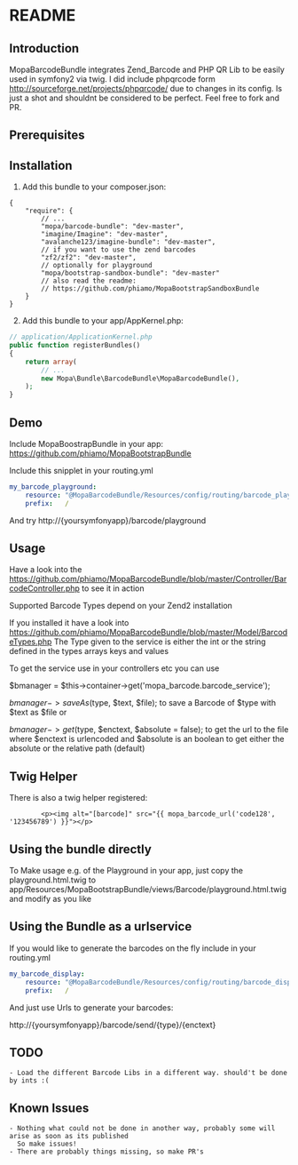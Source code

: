 # README

## Introduction

MopaBarcodeBundle integrates Zend_Barcode and PHP QR Lib to be easily used in symfony2 via twig.
I did include phpqrcode form  http://sourceforge.net/projects/phpqrcode/ due to changes in its config.
Is just a shot and shouldnt be considered to be perfect. Feel free to fork and PR.

## Prerequisites

## Installation

1. Add this bundle to your composer.json:
```
{
    "require": {
        // ...
        "mopa/barcode-bundle": "dev-master",
        "imagine/Imagine": "dev-master",
        "avalanche123/imagine-bundle": "dev-master",
        // if you want to use the zend barcodes
        "zf2/zf2": "dev-master",
        // optionally for playground
        "mopa/bootstrap-sandbox-bundle": "dev-master"
        // also read the readme:
        // https://github.com/phiamo/MopaBootstrapSandboxBundle
    }
}
```

2. Add this bundle to your app/AppKernel.php:

``` php
// application/ApplicationKernel.php
public function registerBundles()
{
    return array(
        // ...
        new Mopa\Bundle\BarcodeBundle\MopaBarcodeBundle(),
    );
}
```

## Demo

Include MopaBoostrapBundle in your app: https://github.com/phiamo/MopaBootstrapBundle

Include this snipplet in your routing.yml

``` yaml
my_barcode_playground:
    resource: "@MopaBarcodeBundle/Resources/config/routing/barcode_playground.yml"
    prefix:   /
```

And try http://{yoursymfonyapp}/barcode/playground

## Usage

Have a look into the https://github.com/phiamo/MopaBarcodeBundle/blob/master/Controller/BarcodeController.php
to see it in action

Supported Barcode Types depend on your Zend2 installation

If you installed it have a look into
https://github.com/phiamo/MopaBarcodeBundle/blob/master/Model/BarcodeTypes.php
The Type given to the service is either the int or the string defined in the types arrays keys and values

To get the service use in your controllers etc you can use 

$bmanager = $this->container->get('mopa_barcode.barcode_service');

$bmanager->saveAs($type, $text, $file);
to save a Barcode of $type with $text as $file or

$bmanager->get($type, $enctext, $absolute = false);
to get the url to the file
where $enctext is urlencoded and $absolute is an boolean to get either the absolute or the relative path (default)

## Twig Helper 

There is also a twig helper registered:

``` jinja
        <p><img alt="[barcode]" src="{{ mopa_barcode_url('code128', '123456789') }}"></p>
```

## Using the bundle directly

To Make usage e.g. of the Playground in your app, just copy the playground.html.twig to
app/Resources/MopaBootstrapBundle/views/Barcode/playground.html.twig 
and modify as you like

## Using the Bundle as a urlservice

If you would like to generate the barcodes on the fly include
in your routing.yml

``` yaml
my_barcode_display:
    resource: "@MopaBarcodeBundle/Resources/config/routing/barcode_display.yml"
    prefix:   /
```
And just use Urls to generate your barcodes:

http://{yoursymfonyapp}/barcode/send/{type}/{enctext}

## TODO

    - Load the different Barcode Libs in a different way. should't be done by ints :(
 
 
## Known Issues

    - Nothing what could not be done in another way, probably some will arise as soon as its published
      So make issues!
    - There are probably things missing, so make PR's 
